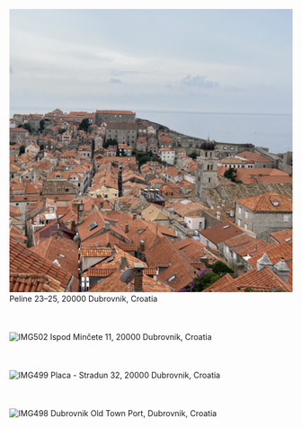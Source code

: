 ![IMG500](photos/IMG500.jpg)
Peline 23–25, 20000 Dubrovnik, Croatia
\
\
\
\
![IMG502](photos/IMG502.jpg)
Ispod Minčete 11, 20000 Dubrovnik, Croatia
\
\
\
\
![IMG499](photos/IMG499.jpg)
Placa - Stradun 32, 20000 Dubrovnik, Croatia
\
\
\
\
![IMG498](photos/IMG498.jpg)
Dubrovnik Old Town Port, Dubrovnik, Croatia